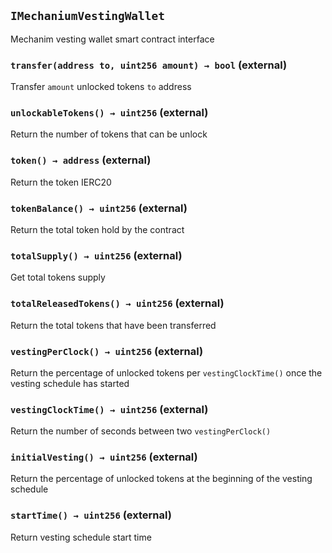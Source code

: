 ## `IMechaniumVestingWallet`



Mechanim vesting wallet smart contract interface


### `transfer(address to, uint256 amount) → bool` (external)

Transfer `amount` unlocked tokens `to` address



### `unlockableTokens() → uint256` (external)



Return the number of tokens that can be unlock

### `token() → address` (external)



Return the token IERC20

### `tokenBalance() → uint256` (external)



Return the total token hold by the contract

### `totalSupply() → uint256` (external)



Get total tokens supply

### `totalReleasedTokens() → uint256` (external)



Return the total tokens that have been transferred

### `vestingPerClock() → uint256` (external)



Return the percentage of unlocked tokens per `vestingClockTime()` once the vesting schedule has started

### `vestingClockTime() → uint256` (external)



Return the number of seconds between two `vestingPerClock()`

### `initialVesting() → uint256` (external)



Return the percentage of unlocked tokens at the beginning of the vesting schedule

### `startTime() → uint256` (external)



Return vesting schedule start time




